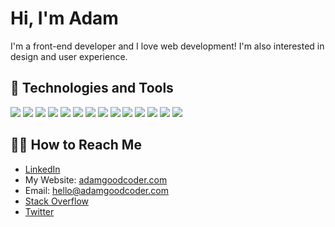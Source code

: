 # Hi, I'm Adam

I'm a front-end developer and I love web development! I'm also interested in design and user experience.

## 🤖 Technologies and Tools

![](https://img.shields.io/badge/-JavaScript-000?style=for-the-badge&logo=javascript)
![](https://img.shields.io/badge/-React-000?style=for-the-badge&logo=React)
![](https://img.shields.io/badge/-CSS3-000?style=for-the-badge&logo=css3)
![](https://img.shields.io/badge/-Sass-000?style=for-the-badge&logo=Sass)
![](https://img.shields.io/badge/-BEM-000?style=for-the-badge)
![](https://img.shields.io/badge/-HTML5-000?style=for-the-badge&logo=html5)
![](https://img.shields.io/badge/-PHP-000?style=for-the-badge&logo=php)
![](https://img.shields.io/badge/-WordPress-000?style=for-the-badge&logo=WordPress)
![](https://img.shields.io/badge/-WooCommerce-000?style=for-the-badge&logo=Woo)
![](https://img.shields.io/badge/-MySQL-000?style=for-the-badge&logo=MySQL)
![](https://img.shields.io/badge/-Bash-000?style=for-the-badge&logo=gnu-bash)
![](https://img.shields.io/badge/-Git-000?style=for-the-badge&logo=Git)
![](https://img.shields.io/badge/-GitHub-000?style=for-the-badge&logo=GitHub)
![](https://img.shields.io/badge/-GitLab-000?style=for-the-badge&logo=GitLab)

## 👋🏽 How to Reach Me

- [LinkedIn](https://www.linkedin.com/in/adamgonzales1/)
- My Website: [adamgoodcoder.com](https://adamgoodcoder.com)
- Email: [hello@adamgoodcoder.com](mailto:hello@adamgoodcoder.com)
- [Stack Overflow](https://stackoverflow.com/users/5187168/adam-gonzales?tab=profile)
- [Twitter](https://twitter.com/adamgonzls)

<!--
**adamgonzls/adamgonzls** is a ✨ _special_ ✨ repository because its `README.md` (this file) appears on your GitHub profile.


Here are some ideas to get you started:

- 🔭 I’m currently working on ...
-  ...
- 👯 I’m looking to collaborate on ...
- 🤔 I’m looking for help with ...
- 💬 Ask me about ...
- 📫 How to reach me: ...
- 😄 Pronouns: ...
- ⚡ Fun fact: ...
-->

